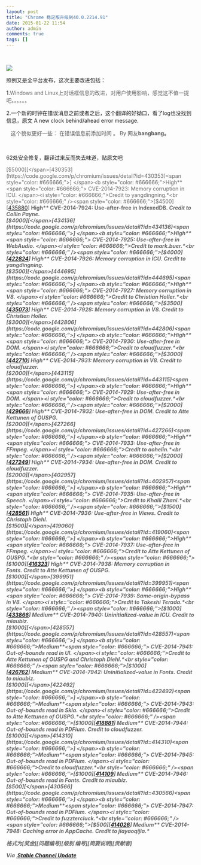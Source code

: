 ```yaml
---
layout: post
title: "Chrome 稳定版升级到40.0.2214.91"
date: 2015-01-22 11:54
author: admin
comments: true
tags: []
---
```

&nbsp;

<a href="http://www.chromi.org/archives/14860/40-2" rel="attachment wp-att-14865">![](http://img.chromi.org/2015/01/401.png)</a>

照例又是全平台发布，这次主要改进包括：

1.<span style="color: #666666;">Windows and Linux上对话框信息的改进，对用户使用影响，感觉这不值一提吧。。。。。。</span>

2.一个新的时钟在错误消息之前或者之后，这个翻译的好拗口，看了log也没找到信息，原文 A new clock behind/ahead error message.

<span style="color: #555555;">   这个貌似更好一些： 在错误信息前添加时间 。 By 网友<span style="font-weight: bold;">bangbang。</span></span>

&nbsp;

62处安全修复，翻译过来反而失去味道，贴原文吧

<span style="color: #666666;">[$5000][</span>[430353](https://code.google.com/p/chromium/issues/detail?id=430353)<span style="color: #666666;">] </span><b style="color: #666666;">High**<span style="color: #666666;"> CVE-2014-7923: Memory corruption in ICU. </span><i style="color: #666666;">Credit to yangdingning.*<br style="color: #666666;" /><span style="color: #666666;">[$4500][</span>[435880](https://code.google.com/p/chromium/issues/detail?id=435880)<span style="color: #666666;">] </span><b style="color: #666666;">High**<span style="color: #666666;"> CVE-2014-7924: Use-after-free in IndexedDB. </span><i style="color: #666666;">Credit to Collin Payne.*<br style="color: #666666;" /><span style="color: #666666;">[$4000][</span>[434136](https://code.google.com/p/chromium/issues/detail?id=434136)<span style="color: #666666;">] </span><b style="color: #666666;">High**<span style="color: #666666;"> CVE-2014-7925: Use-after-free in WebAudio. </span><i style="color: #666666;">Credit to mark.buer.*<br style="color: #666666;" /><span style="color: #666666;">[$4000][</span>[422824](https://code.google.com/p/chromium/issues/detail?id=422824)<span style="color: #666666;">] </span><b style="color: #666666;">High**<span style="color: #666666;"> CVE-2014-7926: Memory corruption in ICU. </span><i style="color: #666666;">Credit to yangdingning.*<br style="color: #666666;" /><span style="color: #666666;">[$3500][</span>[444695](https://code.google.com/p/chromium/issues/detail?id=444695)<span style="color: #666666;">] </span><b style="color: #666666;">High**<span style="color: #666666;"> CVE-2014-7927: Memory corruption in V8. </span><i style="color: #666666;">Credit to Christian Holler.*<br style="color: #666666;" /><span style="color: #666666;">[$3500][</span>[435073](https://code.google.com/p/chromium/issues/detail?id=435073)<span style="color: #666666;">] </span><b style="color: #666666;">High**<span style="color: #666666;"> CVE-2014-7928: Memory corruption in V8. </span><i style="color: #666666;">Credit to Christian Holler.*<br style="color: #666666;" /><span style="color: #666666;">[$3000][</span>[442806](https://code.google.com/p/chromium/issues/detail?id=442806)<span style="color: #666666;">] </span><b style="color: #666666;">High**<span style="color: #666666;"> CVE-2014-7930: Use-after-free in DOM. </span><i style="color: #666666;">Credit to cloudfuzzer.*<br style="color: #666666;" /><span style="color: #666666;">[$3000][</span>[442710](https://code.google.com/p/chromium/issues/detail?id=442710)<span style="color: #666666;">] </span><b style="color: #666666;">High**<span style="color: #666666;"> CVE-2014-7931: Memory corruption in V8. </span><i style="color: #666666;">Credit to cloudfuzzer.*<br style="color: #666666;" /><span style="color: #666666;">[$2000][</span>[443115](https://code.google.com/p/chromium/issues/detail?id=443115)<span style="color: #666666;">] </span><b style="color: #666666;">High**<span style="color: #666666;"> CVE-2014-7929: Use-after-free in DOM. </span><i style="color: #666666;">Credit to cloudfuzzer.*<br style="color: #666666;" /><span style="color: #666666;">[$2000][</span>[429666](https://code.google.com/p/chromium/issues/detail?id=429666)<span style="color: #666666;">] </span><b style="color: #666666;">High**<span style="color: #666666;"> CVE-2014-7932: Use-after-free in DOM. </span><i style="color: #666666;">Credit to Atte Kettunen of OUSPG.*<br style="color: #666666;" /><span style="color: #666666;">[$2000][</span>[427266](https://code.google.com/p/chromium/issues/detail?id=427266)<span style="color: #666666;">] </span><b style="color: #666666;">High**<span style="color: #666666;"> CVE-2014-7933: Use-after-free in FFmpeg. </span><i style="color: #666666;">Credit to aohelin.*<br style="color: #666666;" /><span style="color: #666666;">[$2000][</span>[427249](https://code.google.com/p/chromium/issues/detail?id=427249)<span style="color: #666666;">] </span><b style="color: #666666;">High**<span style="color: #666666;"> CVE-2014-7934: Use-after-free in DOM. </span><i style="color: #666666;">Credit to cloudfuzzer.*<br style="color: #666666;" /><span style="color: #666666;">[$2000][</span>[402957](https://code.google.com/p/chromium/issues/detail?id=402957)<span style="color: #666666;">] </span><b style="color: #666666;">High**<span style="color: #666666;"> CVE-2014-7935: Use-after-free in Speech. </span><i style="color: #666666;">Credit to Khalil Zhani.*<br style="color: #666666;" /><span style="color: #666666;">[$1500][</span>[428561](https://code.google.com/p/chromium/issues/detail?id=428561)<span style="color: #666666;">] </span><b style="color: #666666;">High**<span style="color: #666666;"> CVE-2014-7936: Use-after-free in Views. </span><i style="color: #666666;">Credit to Christoph Diehl.*<br style="color: #666666;" /><span style="color: #666666;">[$1500][</span>[419060](https://code.google.com/p/chromium/issues/detail?id=419060)<span style="color: #666666;">] </span><b style="color: #666666;">High**<span style="color: #666666;"> CVE-2014-7937: Use-after-free in FFmpeg. </span><i style="color: #666666;">Credit to Atte Kettunen of OUSPG.*<br style="color: #666666;" /><span style="color: #666666;">[$1000][</span>[416323](https://code.google.com/p/chromium/issues/detail?id=416323)<span style="color: #666666;">] </span><b style="color: #666666;">High**<span style="color: #666666;"> CVE-2014-7938: Memory corruption in Fonts. </span><i style="color: #666666;">Credit to Atte Kettunen of OUSPG.*<br style="color: #666666;" /><span style="color: #666666;">[$1000][</span>[399951](https://code.google.com/p/chromium/issues/detail?id=399951)<span style="color: #666666;">] </span><b style="color: #666666;">High**<span style="color: #666666;"> CVE-2014-7939: Same-origin-bypass in V8. </span><i style="color: #666666;">Credit to Takeshi Terada.*<br style="color: #666666;" /><span style="color: #666666;">[$1000][</span>[433866](https://code.google.com/p/chromium/issues/detail?id=433866)<span style="color: #666666;">] </span><b style="color: #666666;">Medium**<span style="color: #666666;"> CVE-2014-7940: Uninitialized-value in ICU. </span><i style="color: #666666;">Credit to miaubiz.*<br style="color: #666666;" /><span style="color: #666666;">[$1000][</span>[428557](https://code.google.com/p/chromium/issues/detail?id=428557)<span style="color: #666666;">] </span><b style="color: #666666;">Medium**<span style="color: #666666;"> CVE-2014-7941: Out-of-bounds read in UI. </span><i style="color: #666666;">Credit to Atte Kettunen of OUSPG and Christoph Diehl.*<br style="color: #666666;" /><span style="color: #666666;">[$1000][</span>[426762](https://code.google.com/p/chromium/issues/detail?id=426762)<span style="color: #666666;">] </span><b style="color: #666666;">Medium**<span style="color: #666666;"> CVE-2014-7942: Uninitialized-value in Fonts. </span><i style="color: #666666;">Credit to miaubiz.*<br style="color: #666666;" /><span style="color: #666666;">[$1000][</span>[422492](https://code.google.com/p/chromium/issues/detail?id=422492)<span style="color: #666666;">] </span><b style="color: #666666;">Medium**<span style="color: #666666;"> CVE-2014-7943: Out-of-bounds read in Skia. </span><i style="color: #666666;">Credit to Atte Kettunen of OUSPG.*<br style="color: #666666;" /><span style="color: #666666;">[$1000][</span>[418881](https://code.google.com/p/chromium/issues/detail?id=418881)<span style="color: #666666;">] </span><b style="color: #666666;">Medium**<span style="color: #666666;"> CVE-2014-7944: Out-of-bounds read in PDFium. </span><i style="color: #666666;">Credit to cloudfuzzer.*<br style="color: #666666;" /><span style="color: #666666;">[$1000][</span>[414310](https://code.google.com/p/chromium/issues/detail?id=414310)<span style="color: #666666;">] </span><b style="color: #666666;">Medium**<span style="color: #666666;"> CVE-2014-7945: Out-of-bounds read in PDFium. </span><i style="color: #666666;">Credit to cloudfuzzer.*<br style="color: #666666;" /><span style="color: #666666;">[$1000][</span>[414109](https://code.google.com/p/chromium/issues/detail?id=414109)<span style="color: #666666;">] </span><b style="color: #666666;">Medium**<span style="color: #666666;"> CVE-2014-7946: Out-of-bounds read in Fonts. </span><i style="color: #666666;">Credit to miaubiz.*<br style="color: #666666;" /><span style="color: #666666;">[$500][</span>[430566](https://code.google.com/p/chromium/issues/detail?id=430566)<span style="color: #666666;">] </span><b style="color: #666666;">Medium**<span style="color: #666666;"> CVE-2014-7947: Out-of-bounds read in PDFium. </span><i style="color: #666666;">Credit to fuzztercluck.*<br style="color: #666666;" /><span style="color: #666666;">[$500][</span>[414026](https://code.google.com/p/chromium/issues/detail?id=414026)<span style="color: #666666;">] </span><b style="color: #666666;">Medium**<span style="color: #666666;"> CVE-2014-7948: Caching error in AppCache. </span><i style="color: #666666;">Credit to jiayaoqijia.*

格式为[奖金][问题编号][级别 编号][简要说明][贡献者]

Via [ Stable Channel Update](http://googlechromereleases.blogspot.com/2015/01/stable-update.html)
